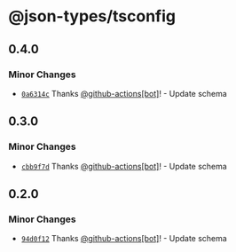 # @json-types/tsconfig

## 0.4.0

### Minor Changes

- [`0a6314c`](https://github.com/swordev/json-types/commit/0a6314cd3f4e4857a1cc3e483ace08ca1edabe82) Thanks [@github-actions[bot]](https://github.com/github-actions%5Bbot%5D)! - Update schema

## 0.3.0

### Minor Changes

- [`cbb9f7d`](https://github.com/swordev/json-types/commit/cbb9f7d8e2a6ee7072eed36a6b661bd26a471627) Thanks [@github-actions[bot]](https://github.com/github-actions%5Bbot%5D)! - Update schema

## 0.2.0

### Minor Changes

- [`94d0f12`](https://github.com/swordev/json-types/commit/94d0f12170b2e246ba9ad99f2de7e378d449aa55) Thanks [@github-actions[bot]](https://github.com/github-actions%5Bbot%5D)! - Update schema
